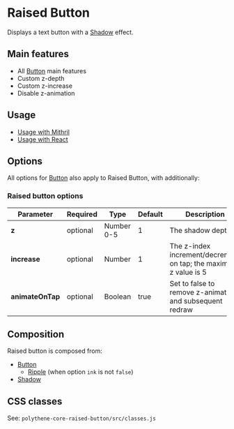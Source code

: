 # Raised Button

Displays a text button with a [Shadow](shadow.md) effect.


## Main features

* All [Button](button.md) main features
* Custom z-depth
* Custom z-increase
* Disable z-animation


## Usage

* [Usage with Mithril](mithril/raised-button.md)
* [Usage with React](react/raised-button.md)



## Options

All options for [Button](button.md) also apply to Raised Button, with additionally:

### Raised button options

| **Parameter**    |  **Required** | **Type**   | **Default** | **Description** |
| ---------------- | -------------- | ---------- | ----------- | --------------- |
| **z**            | optional       | Number 0-5 | 1           | The shadow depth |
| **increase**     | optional       | Number     | 1           | The z-index increment/decrement on tap; the maximum z value is 5 |
| **animateOnTap** | optional       | Boolean    | true        | Set to false to remove z-animation and subsequent redraw |


## Composition

Raised button is composed from:

* [Button](button.md)
  * [Ripple](ripple.md) (when option `ink` is not `false`)
* [Shadow](shadow.md) 


## CSS classes

See: `polythene-core-raised-button/src/classes.js`


